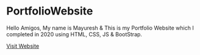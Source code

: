 # PortfolioWebsite
Hello Amigos, My name is Mayuresh & This is my Portfolio Website which I completed in 2020 using HTML, CSS, JS &amp; BootStrap.

<a href="https://mayuresh02.github.io/PortfolioWebsite">Visit Website</a>